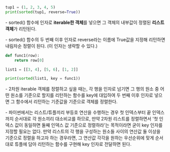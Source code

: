 ```python
tup1 = (1, 2, 3, 4, 5)
print(sorted(tup1, reverse=True))
```
\- sorted() 함수에 인자로 **iterable한 객체**를 넣으면 그 객체의 내부값이 정렬된 **리스트 객체**가 리턴된다.

\- sorted() 함수의 두 번째 이후 인자로 reverse라는 이름에 True값을 지정해 리턴하면 내림차순 정렬이 된다. (이 인자는 생략할 수 있다.)

```python
def func1(row):
    return row[0]

list1 = [[3, 4], [5, 6], [1, 2]]

print(sorted(list1, key = func1))
```

\- 2차원 iterable 객체를 정렬하고 싶을 때는, 각 행을 인자로 넘기면 그 행의 원소 중 어떤 원소를 기준으로 할지를 리턴하는 함수를 key에 대입하여 두 번째 이후 인자로 넣으면 그 함수에서 리턴하는 기준값을 기준으로 객체를 정렬한다.

\- 파이썬에서는 리스트/튜플끼리 부등호 연산을 수행하는 경우 첫 인덱스부터 끝 인덱스까지 순서대로 각 원소끼리 대소비교를 하므로, 만약 2차원 리스트를 정렬하면서 '첫 인덱스 값이 동일하면 둘째 인덱스 값 기준으로 정렬하라'는 목적이라면 굳이 key 인자를 지정할 필요는 없다. 만약 리스트의 각 행을 구성하는 원소들 사이의 연산값 둘 이상을 기준으로 정렬을 하고자 하는 경우라면, 그 연산값 각각을 원하는 우선순위에 맞게 순서대로 튜플에 담아 리턴하는 함수를 구현해 key 인자로 전달하면 된다.